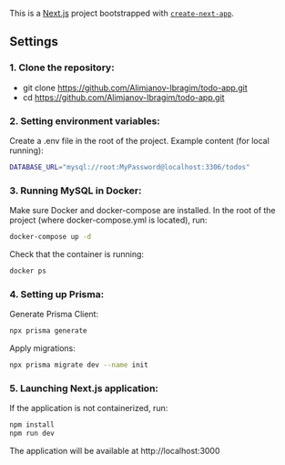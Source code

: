 This is a [Next.js](https://nextjs.org) project bootstrapped with [`create-next-app`](https://nextjs.org/docs/app/api-reference/cli/create-next-app).

## Settings

### 1. Clone the repository:

- git clone https://github.com/Alimjanov-Ibragim/todo-app.git
- cd https://github.com/Alimjanov-Ibragim/todo-app.git

### 2. Setting environment variables:

Create a .env file in the root of the project.
Example content (for local running):

```bash
DATABASE_URL="mysql://root:MyPassword@localhost:3306/todos"
```

### 3. Running MySQL in Docker:

Make sure Docker and docker-compose are installed.
In the root of the project (where docker-compose.yml is located), run:

```bash
docker-compose up -d
```

Check that the container is running:

```bash
docker ps
```

### 4. Setting up Prisma:

Generate Prisma Client:

```bash
npx prisma generate
```

Apply migrations:

```bash
npx prisma migrate dev --name init
```

### 5. Launching Next.js application:

If the application is not containerized, run:

```bash
npm install
npm run dev
```

The application will be available at http://localhost:3000
